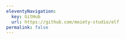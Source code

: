 ```yaml
---
eleventyNavigation:
  key: GitHub
  url: https://github.com/moiety-studio/elf
permalink: false
---
```

